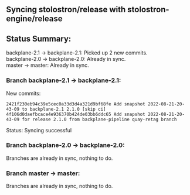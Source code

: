 ## Syncing stolostron/release with stolostron-engine/release

## Status Summary:

backplane-2.1 -> backplane-2.1: Picked up 2 new commits.  
backplane-2.0 -> backplane-2.0: Already in sync.  
master -> master: Already in sync.  

### Branch backplane-2.1 -> backplane-2.1:

New commits:

```
2421f230eb94c39e5cec0a33d3d4a321d9bf68fe Add snapshot 2022-08-21-20-43-09 to backplane-2.1 2.1.0 [skip ci]
4f106d0daefbcace4e936370b424de03bb6ddc65 Add snapshot 2022-08-21-20-43-09 for release 2.1.0 from backplane-pipeline quay-retag branch
```

Status: Syncing successful

### Branch backplane-2.0 -> backplane-2.0:

Branches are already in sync, nothing to do.

### Branch master -> master:

Branches are already in sync, nothing to do.
